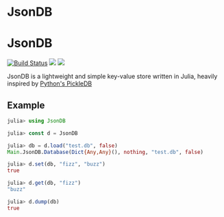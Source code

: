 # JsonDB

# JsonDB
[![Build Status](https://travis-ci.org/glitzflitz/JsonDB.jl.svg?branch=master)](https://travis-ci.org/glitzflitz/JsonDB.jl) [![](https://img.shields.io/badge/docs-stable-blue.svg)](https://USER_NAME.github.io/PACKAGE_NAME.jl/stable)
[![](https://img.shields.io/badge/docs-latest-blue.svg)](https://USER_NAME.github.io/PACKAGE_NAME.jl/latest)

JsonDB is a lightweight and simple key-value store written in Julia, heavily inspired by [Python's PickleDB](https://pythonhosted.org/pickleDB/)

## Example
```julia
julia> using JsonDB

julia> const d = JsonDB

julia> db = d.load("test.db", false)
Main.JsonDB.Database(Dict{Any,Any}(), nothing, "test.db", false)

julia> d.set(db, "fizz", "buzz")
true

julia> d.get(db, "fizz")
"buzz"

julia> d.dump(db)
true
```


